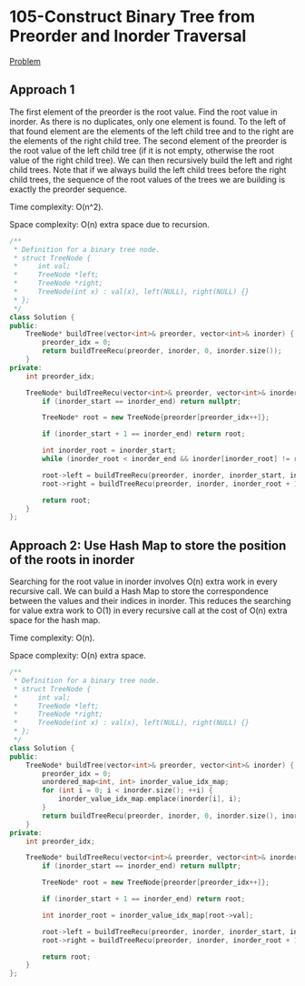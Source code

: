 # 105-Construct Binary Tree from Preorder and Inorder Traversal

[Problem](https://leetcode.com/problems/construct-binary-tree-from-preorder-and-inorder-traversal/)

## Approach 1

The first element of the preorder is the root value. Find the root value in inorder. As there is no duplicates, only one element is found. To the left of that found element are the elements of the left child tree and to the right are the elements of the right child tree. The second element of the preorder is the root value of the left child tree (if it is not empty, otherwise the root value of the right child tree). We can then recursively build the left and right child trees. Note that if we always build the left child trees before the right child trees, the sequence of the root values of the trees we are building is exactly the preorder sequence.

Time complexity: O(n^2).

Space complexity: O(n) extra space due to recursion.

```c++
/**
 * Definition for a binary tree node.
 * struct TreeNode {
 *     int val;
 *     TreeNode *left;
 *     TreeNode *right;
 *     TreeNode(int x) : val(x), left(NULL), right(NULL) {}
 * };
 */
class Solution {
public:
    TreeNode* buildTree(vector<int>& preorder, vector<int>& inorder) {
        preorder_idx = 0;
        return buildTreeRecu(preorder, inorder, 0, inorder.size());
    }
private:
    int preorder_idx;

    TreeNode* buildTreeRecu(vector<int>& preorder, vector<int>& inorder, int inorder_start, int inorder_end) {
        if (inorder_start == inorder_end) return nullptr;

        TreeNode* root = new TreeNode{preorder[preorder_idx++]};

        if (inorder_start + 1 == inorder_end) return root;

        int inorder_root = inorder_start;
        while (inorder_root < inorder_end && inorder[inorder_root] != root->val) ++inorder_root;

        root->left = buildTreeRecu(preorder, inorder, inorder_start, inorder_root);
        root->right = buildTreeRecu(preorder, inorder, inorder_root + 1, inorder_end);

        return root;
    }
};
```

## Approach 2: Use Hash Map to store the position of the roots in inorder

Searching for the root value in inorder involves O(n) extra work in every recursive call. We can build a Hash Map to store the correspondence between the values and their indices in inorder. This reduces the searching for value extra work to O(1) in every recursive call at the cost of O(n) extra space for the hash map. 

Time complexity: O(n).

Space complexity: O(n) extra space.

```c++
/**
 * Definition for a binary tree node.
 * struct TreeNode {
 *     int val;
 *     TreeNode *left;
 *     TreeNode *right;
 *     TreeNode(int x) : val(x), left(NULL), right(NULL) {}
 * };
 */
class Solution {
public:
    TreeNode* buildTree(vector<int>& preorder, vector<int>& inorder) {
        preorder_idx = 0;
        unordered_map<int, int> inorder_value_idx_map;
        for (int i = 0; i < inorder.size(); ++i) {
            inorder_value_idx_map.emplace(inorder[i], i);
        }
        return buildTreeRecu(preorder, inorder, 0, inorder.size(), inorder_value_idx_map);
    }
private:
    int preorder_idx;

    TreeNode* buildTreeRecu(vector<int>& preorder, vector<int>& inorder, int inorder_start, int inorder_end, unordered_map<int, int> &inorder_value_idx_map) {
        if (inorder_start == inorder_end) return nullptr;

        TreeNode* root = new TreeNode{preorder[preorder_idx++]};

        if (inorder_start + 1 == inorder_end) return root;

        int inorder_root = inorder_value_idx_map[root->val];

        root->left = buildTreeRecu(preorder, inorder, inorder_start, inorder_root, inorder_value_idx_map);
        root->right = buildTreeRecu(preorder, inorder, inorder_root + 1, inorder_end, inorder_value_idx_map);

        return root;
    }
};
```
